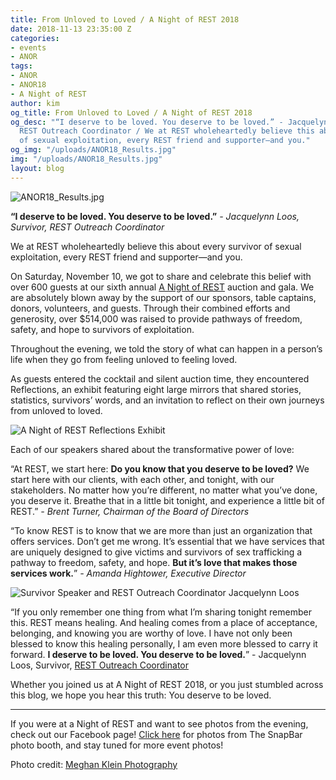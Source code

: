```yaml
---
title: From Unloved to Loved / A Night of REST 2018
date: 2018-11-13 23:35:00 Z
categories:
- events
- ANOR
tags:
- ANOR
- ANOR18
- A Night of REST
author: kim
og_title: From Unloved to Loved / A Night of REST 2018
og_desc: "“I deserve to be loved. You deserve to be loved.” - Jacquelynn Loos, Survivor,
  REST Outreach Coordinator / We at REST wholeheartedly believe this about every survivor
  of sexual exploitation, every REST friend and supporter—and you."
og_img: "/uploads/ANOR18_Results.jpg"
img: "/uploads/ANOR18_Results.jpg"
layout: blog
---
```


![ANOR18_Results.jpg](/uploads/ANOR18_Results.jpg)

**“I deserve to be loved. You deserve to be loved.”** 
*- Jacquelynn Loos, Survivor, REST Outreach Coordinator*

We at REST wholeheartedly believe this about every survivor of sexual exploitation, every REST friend and supporter—and you. 

On Saturday, November 10, we got to share and celebrate this belief with over 600 guests at our sixth annual [A Night of REST](https://iwantrest.com/events/a-night-of-rest-2/) auction and gala. We are absolutely blown away by the support of our sponsors, table captains, donors, volunteers, and guests. Through their combined efforts and generosity, over $514,000 was raised to provide pathways of freedom, safety, and hope to survivors of exploitation.

Throughout the evening, we told the story of what can happen in a person’s life when they go from feeling unloved to feeling loved.

As guests entered the cocktail and silent auction time, they encountered Reflections, an exhibit featuring eight large mirrors that shared stories, statistics, survivors’ words, and an invitation to reflect on their own journeys from unloved to loved.

![A Night of REST Reflections Exhibit](/uploads/REST_Blog_ANOR18_Reflections.jpg)

Each of our speakers shared about the transformative power of love:

“At REST, we start here: **Do you know that you deserve to be loved?** We start here with our clients, with each other, and tonight, with our stakeholders. No matter how you’re different, no matter what you’ve done, you deserve it. Breathe that in a little bit tonight, and experience a little bit of REST.” 
*- Brent Turner, Chairman of the Board of Directors*

“To know REST is to know that we are more than just an organization that offers services. Don’t get me wrong. It’s essential that we have services that are uniquely designed to give victims and survivors of sex trafficking a pathway to freedom, safety, and hope. **But it’s love that makes those services work.**” 
*- Amanda Hightower, Executive Director*

![Survivor Speaker and REST Outreach Coordinator Jacquelynn Loos](/uploads/REST_Blog_ANOR18_Jackie.jpg)

“If you only remember one thing from what I’m sharing tonight remember this. REST means healing. And healing comes from a place of acceptance, belonging, and knowing you are worthy of love. I have not only been blessed to know this healing personally, I am even more blessed to carry it forward. **I deserve to be loved. You deserve to be loved.**” - Jacquelynn Loos, Survivor, [REST Outreach Coordinator](https://iwantrest.com/blog/when-they-go-back-to-the-streets-so-do-we/)

Whether you joined us at A Night of REST 2018, or you just stumbled across this blog, we hope you hear this truth: You deserve to be loved.

***
If you were at a Night of REST and want to see photos from the evening, check out our Facebook page! [Click here](http://bit.ly/2z8efv8) for photos from The SnapBar photo booth, and stay tuned for more event photos!

Photo credit: [Meghan Klein Photography](https://www.meghanklein.com/)
